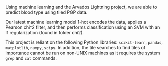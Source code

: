 Using machine learning and the Arvados Lightning project, we are able to predict blood type using tiled PGP data.  

Our latest machine learning model 1-hot encodes the data, applies a Pearson chi^2 filter, and then performs classification using an SVM with an l1 regularization (found in folder chi2). 

This project is reliant on the following Python libraries: `scikit-learn`, `pandas`, `matplotlib`, `numpy`, `scipy`. In addition, the tile searches to find tiles of importance cannot be run on non-UNIX machines as it requires the system `grep` and `cat` commands.
 
